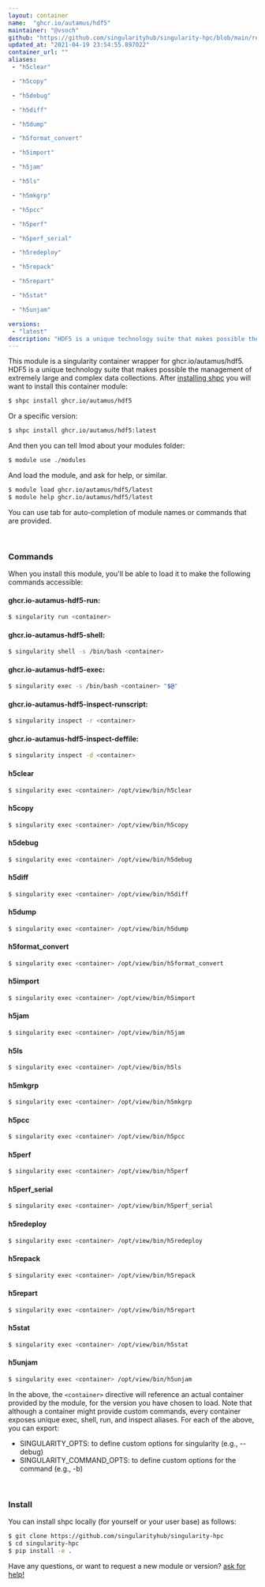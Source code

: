 ```yaml
---
layout: container
name:  "ghcr.io/autamus/hdf5"
maintainer: "@vsoch"
github: "https://github.com/singularityhub/singularity-hpc/blob/main/registry/ghcr.io/autamus/hdf5/container.yaml"
updated_at: "2021-04-19 23:54:55.897022"
container_url: ""
aliases:
 - "h5clear"

 - "h5copy"

 - "h5debug"

 - "h5diff"

 - "h5dump"

 - "h5format_convert"

 - "h5import"

 - "h5jam"

 - "h5ls"

 - "h5mkgrp"

 - "h5pcc"

 - "h5perf"

 - "h5perf_serial"

 - "h5redeploy"

 - "h5repack"

 - "h5repart"

 - "h5stat"

 - "h5unjam"

versions:
 - "latest"
description: "HDF5 is a unique technology suite that makes possible the management of extremely large and complex data collections."
---
```


This module is a singularity container wrapper for ghcr.io/autamus/hdf5.
HDF5 is a unique technology suite that makes possible the management of extremely large and complex data collections.
After [installing shpc](#install) you will want to install this container module:

```bash
$ shpc install ghcr.io/autamus/hdf5
```

Or a specific version:

```bash
$ shpc install ghcr.io/autamus/hdf5:latest
```

And then you can tell lmod about your modules folder:

```bash
$ module use ./modules
```

And load the module, and ask for help, or similar.

```bash
$ module load ghcr.io/autamus/hdf5/latest
$ module help ghcr.io/autamus/hdf5/latest
```

You can use tab for auto-completion of module names or commands that are provided.

<br>

### Commands

When you install this module, you'll be able to load it to make the following commands accessible:

#### ghcr.io-autamus-hdf5-run:

```bash
$ singularity run <container>
```

#### ghcr.io-autamus-hdf5-shell:

```bash
$ singularity shell -s /bin/bash <container>
```

#### ghcr.io-autamus-hdf5-exec:

```bash
$ singularity exec -s /bin/bash <container> "$@"
```

#### ghcr.io-autamus-hdf5-inspect-runscript:

```bash
$ singularity inspect -r <container>
```

#### ghcr.io-autamus-hdf5-inspect-deffile:

```bash
$ singularity inspect -d <container>
```


#### h5clear
       
```bash
$ singularity exec <container> /opt/view/bin/h5clear
```


#### h5copy
       
```bash
$ singularity exec <container> /opt/view/bin/h5copy
```


#### h5debug
       
```bash
$ singularity exec <container> /opt/view/bin/h5debug
```


#### h5diff
       
```bash
$ singularity exec <container> /opt/view/bin/h5diff
```


#### h5dump
       
```bash
$ singularity exec <container> /opt/view/bin/h5dump
```


#### h5format_convert
       
```bash
$ singularity exec <container> /opt/view/bin/h5format_convert
```


#### h5import
       
```bash
$ singularity exec <container> /opt/view/bin/h5import
```


#### h5jam
       
```bash
$ singularity exec <container> /opt/view/bin/h5jam
```


#### h5ls
       
```bash
$ singularity exec <container> /opt/view/bin/h5ls
```


#### h5mkgrp
       
```bash
$ singularity exec <container> /opt/view/bin/h5mkgrp
```


#### h5pcc
       
```bash
$ singularity exec <container> /opt/view/bin/h5pcc
```


#### h5perf
       
```bash
$ singularity exec <container> /opt/view/bin/h5perf
```


#### h5perf_serial
       
```bash
$ singularity exec <container> /opt/view/bin/h5perf_serial
```


#### h5redeploy
       
```bash
$ singularity exec <container> /opt/view/bin/h5redeploy
```


#### h5repack
       
```bash
$ singularity exec <container> /opt/view/bin/h5repack
```


#### h5repart
       
```bash
$ singularity exec <container> /opt/view/bin/h5repart
```


#### h5stat
       
```bash
$ singularity exec <container> /opt/view/bin/h5stat
```


#### h5unjam
       
```bash
$ singularity exec <container> /opt/view/bin/h5unjam
```



In the above, the `<container>` directive will reference an actual container provided
by the module, for the version you have chosen to load. Note that although a container
might provide custom commands, every container exposes unique exec, shell, run, and
inspect aliases. For each of the above, you can export:

 - SINGULARITY_OPTS: to define custom options for singularity (e.g., --debug)
 - SINGULARITY_COMMAND_OPTS: to define custom options for the command (e.g., -b)

<br>
  
### Install

You can install shpc locally (for yourself or your user base) as follows:

```bash
$ git clone https://github.com/singularityhub/singularity-hpc
$ cd singularity-hpc
$ pip install -e .
```

Have any questions, or want to request a new module or version? [ask for help!](https://github.com/singularityhub/singularity-hpc/issues)